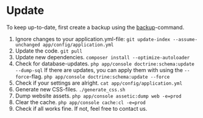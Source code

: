 Update
======

To keep up-to-date, first create a backup using the [backup](backup.md)-command.
1. Ignore changes to your application.yml-file: `git update-index --assume-unchanged app/config/application.yml`
2. Update the code. `git pull`
3. Update new dependencies. `composer install --optimize-autoloader`
4. Check for database-updates. `php app/console doctrine:schema:update --dump-sql`
   If there are updates, you can apply them with using the `--force`-flag. `php app/console doctrine:schema:update --force`
5. Check if your settings are alright. `cat app/config/application.yml`
6. Generate new CSS-files. `./generate_css.sh`
7. Dump website assets. `php app/console assetic:dump web -e=prod`
8. Clear the cache. `php app/console cache:cl -e=prod`
9. Check if all works fine. If not, feel free to contact us.
